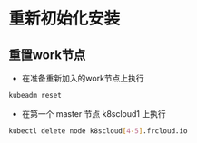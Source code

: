 # 重新初始化安装

##  重置work节点

+ 在准备重新加入的work节点上执行
``` bash
kubeadm reset
```

+ 在第一个 master 节点 k8scloud1 上执行
``` bash
kubectl delete node k8scloud[4-5].frcloud.io
```
